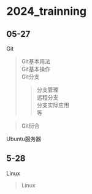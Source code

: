 # 2024_trainning
##  05-27   
Git   
> Git基本用法  
> Git基本操作  
> Git分支    
>>  分支管理   
>>  远程分支   
>>  分支实际应用   
>>  等

> Git衍合

Ubuntu服务器  

##  5-28
Linux
> Linux
